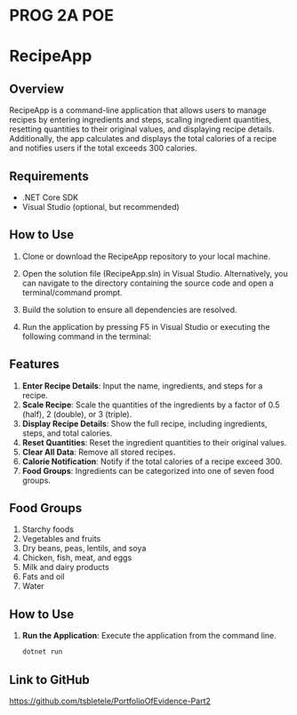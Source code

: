 # PROG 2A POE
# RecipeApp

## Overview

RecipeApp is a command-line application that allows users to manage recipes by entering ingredients and steps, scaling ingredient quantities, resetting quantities to their original values, and displaying recipe details. Additionally, the app calculates and displays the total calories of a recipe and notifies users if the total exceeds 300 calories.

## Requirements
- .NET Core SDK
- Visual Studio (optional, but recommended)

## How to Use
1. Clone or download the RecipeApp repository to your local machine.

2. Open the solution file (RecipeApp.sln) in Visual Studio. Alternatively, you can navigate to the directory containing the source code and open a terminal/command prompt.

3. Build the solution to ensure all dependencies are resolved.

4. Run the application by pressing F5 in Visual Studio or executing the following command in the terminal:

## Features

1. **Enter Recipe Details**: Input the name, ingredients, and steps for a recipe.
2. **Scale Recipe**: Scale the quantities of the ingredients by a factor of 0.5 (half), 2 (double), or 3 (triple).
3. **Display Recipe Details**: Show the full recipe, including ingredients, steps, and total calories.
4. **Reset Quantities**: Reset the ingredient quantities to their original values.
5. **Clear All Data**: Remove all stored recipes.
6. **Calorie Notification**: Notify if the total calories of a recipe exceed 300.
7. **Food Groups**: Ingredients can be categorized into one of seven food groups.

## Food Groups

1. Starchy foods
2. Vegetables and fruits
3. Dry beans, peas, lentils, and soya
4. Chicken, fish, meat, and eggs
5. Milk and dairy products
6. Fats and oil
7. Water

## How to Use

1. **Run the Application**: Execute the application from the command line.
   
   ```sh
   dotnet run

## Link to GitHub
https://github.com/tsbletele/PortfolioOfEvidence-Part2
